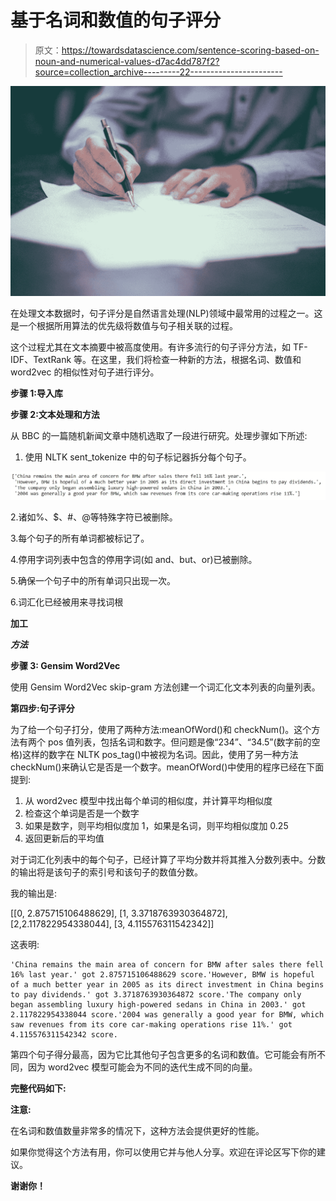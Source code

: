 # 基于名词和数值的句子评分

> 原文：<https://towardsdatascience.com/sentence-scoring-based-on-noun-and-numerical-values-d7ac4dd787f2?source=collection_archive---------22----------------------->

![](img/720d27ca5f52c8aec7967bee91f1a347.png)

在处理文本数据时，句子评分是自然语言处理(NLP)领域中最常用的过程之一。这是一个根据所用算法的优先级将数值与句子相关联的过程。

这个过程尤其在文本摘要中被高度使用。有许多流行的句子评分方法，如 TF-IDF、TextRank 等。在这里，我们将检查一种新的方法，根据名词、数值和 word2vec 的相似性对句子进行评分。

**步骤 1:导入库**

**步骤 2:文本处理和方法**

从 BBC 的一篇随机新闻文章中随机选取了一段进行研究。处理步骤如下所述:

1.  使用 NLTK sent_tokenize 中的句子标记器拆分每个句子。

![](img/2ebc6d4026e347883eeef84327c08634.png)

2.诸如%、$、#、@等特殊字符已被删除。

3.每个句子的所有单词都被标记了。

4.停用字词列表中包含的停用字词(如 and、but、or)已被删除。

5.确保一个句子中的所有单词只出现一次。

6.词汇化已经被用来寻找词根

**加工**

***方法***

**步骤 3: Gensim Word2Vec**

使用 Gensim Word2Vec skip-gram 方法创建一个词汇化文本列表的向量列表。

**第四步:句子评分**

为了给一个句子打分，使用了两种方法:meanOfWord()和 checkNum()。这个方法有两个 pos 值列表，包括名词和数字。但问题是像“234”、“34.5”(数字前的空格)这样的数字在 NLTK pos_tag()中被视为名词。因此，使用了另一种方法 checkNum()来确认它是否是一个数字。meanOfWord()中使用的程序已经在下面提到:

1.  从 word2vec 模型中找出每个单词的相似度，并计算平均相似度
2.  检查这个单词是否是一个数字
3.  如果是数字，则平均相似度加 1，如果是名词，则平均相似度加 0.25
4.  返回更新后的平均值

对于词汇化列表中的每个句子，已经计算了平均分数并将其推入分数列表中。分数的输出将是该句子的索引号和该句子的数值分数。

我的输出是:

[[0, 2.875715106488629], [1, 3.3718763930364872], [2,2.117822954338044], [3, 4.115576311542342]]

这表明:

```
'China remains the main area of concern for BMW after sales there fell 16% last year.' got 2.875715106488629 score.'However, BMW is hopeful of a much better year in 2005 as its direct investment in China begins to pay dividends.' got 3.3718763930364872 score.'The company only began assembling luxury high-powered sedans in China in 2003.' got 2.117822954338044 score.'2004 was generally a good year for BMW, which saw revenues from its core car-making operations rise 11%.' got 4.115576311542342 score.
```

第四个句子得分最高，因为它比其他句子包含更多的名词和数值。它可能会有所不同，因为 word2vec 模型可能会为不同的迭代生成不同的向量。

**完整代码如下:**

**注意:**

在名词和数值数量非常多的情况下，这种方法会提供更好的性能。

如果你觉得这个方法有用，你可以使用它并与他人分享。欢迎在评论区写下你的建议。

**谢谢你！**